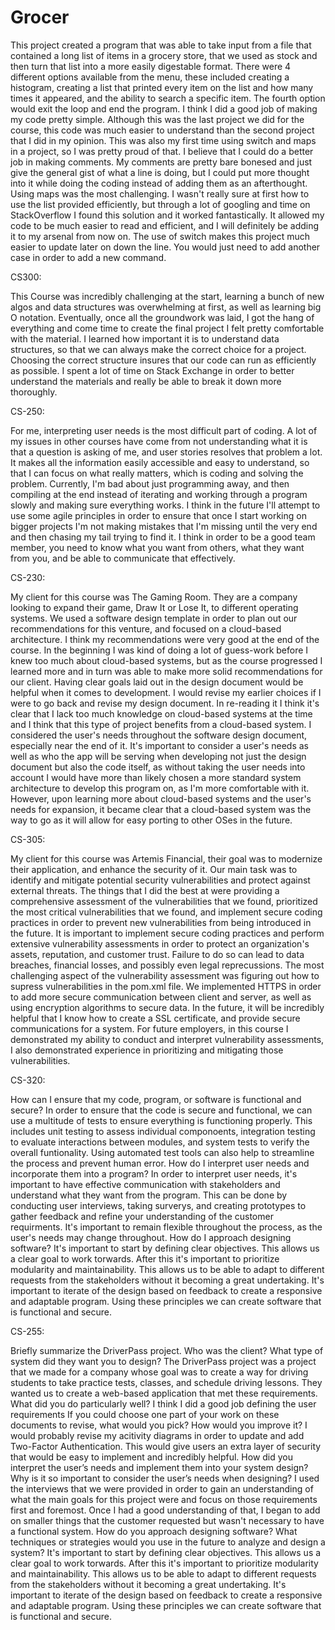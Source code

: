 # Grocer
This project created a program that was able to take input from a file that contained a long list of items in a grocery store, that we used as stock and then turn that list into a more easily digestable format. There were 4 different options available from the menu, these included creating a histogram, creating a list that printed every item on the list and how many times it appeared, and the ability to search a specific item. The fourth option would exit the loop and end the program. 
I think I did a good job of making my code pretty simple. Although this was the last project we did for the course, this code was much easier to understand than the second project that I did in my opinion. This was also my first time using switch and maps in a project, so I was pretty proud of that.
I believe that I could do a better job in making comments. My comments are pretty bare bonesed and just give the general gist of what a line is doing, but I could put more thought into it while doing the coding instead of adding them as an afterthought.
Using maps was the most challenging. I wasn't really sure at first how to use the list provided efficiently, but through a lot of googling and time on StackOverflow I found this solution and it worked fantastically. It allowed my code to be much easier to read and efficient, and I will definitely be adding it to my arsenal from now on.
The use of switch makes this project much easier to update later on down the line. You would just need to add another case in order to add a new command.


CS300:

This Course was incredibly challenging at the start, learning a bunch of new algos and data structures was overwhelming at first, as well as learning big O notation. Eventually, once all the groundwork was laid, I got the hang of everything and come time to create the final project I felt pretty comfortable with the material. I learned how important it is to understand data structures, so that we can always make the correct choice for a project. Choosing the correct structure insures that our code can run as efficiently as possible. I spent a lot of time on Stack Exchange in order to better understand the materials and really be able to break it down more thoroughly. 


CS-250:

For me, interpreting user needs is the most difficult part of coding. A lot of my issues in other courses have come from not understanding what it is that a question is asking of me, and user stories resolves that problem a lot. It makes all the information easily accessible and easy to understand, so that I can focus on what really matters, which is coding and solving the problem. Currently, I'm bad about just programming away, and then compiling at the end instead of iterating and working through a program slowly and making sure everything works. I think in the future I'll attempt to use some agile principles in order to ensure that once I start working on bigger projects I'm not making mistakes that I'm missing until the very end and then chasing my tail trying to find it. I think in order to be a good team member, you need to know what you want from others, what they want from you, and be able to communicate that effectively. 

CS-230:

My client for this course was The Gaming Room. They are a company looking to expand their game, Draw It or Lose It, to different operating systems. We used a software design template in order to plan out our recommendations for this venture, and focused on a cloud-based architecture. I think my recommendations were very good at the end of the course. In the beginning I was kind of doing a lot of guess-work before I knew too much about cloud-based systems, but as the course progressed I learned more and in turn was able to make more solid recommendations for our client. Having clear goals laid out in the design document would be helpful when it comes to development. I would revise my earlier choices if I were to go back and revise my design document. In re-reading it I think it's clear that I lack too much knowledge on cloud-based systems at the time and I think that this type of project benefits from a cloud-based system. I considered the user's needs throughout the software design document, especially near the end of it. It's important to consider a user's needs as well as who the app will be serving when developing not just the design document but also the code itself, as without taking the user needs into account I would have more than likely chosen a more standard system architecture to develop this program on, as I'm more comfortable with it. However, upon learning more about cloud-based systems and the user's needs for expansion, it became clear that a cloud-based system was the way to go as it will allow for easy porting to other OSes in the future.

CS-305:

My client for this course was Artemis Financial, their goal was to modernize their application, and enhance the security of it. Our main task was to identify and mitigate potential security vulnerabilities and protect against external threats. The things that I did the best at were providing a comprehensive assessment of the vulnerabilities that we found, prioritized the most critical vulnerabilities that we found, and implement secure coding practices in order to prevent new vulnerabilities from being introduced in the future. It is important to implement secure coding practices and perform extensive vulnerability assessments in order to protect an organization's assets, reputation, and customer trust. Failure to do so can lead to data breaches, financial losses, and possibly even legal reprecussions. The most challenging aspect of the vulnerability assessment was figuring out how to supress vulnerabilities in the pom.xml file. We implemented HTTPS in order to add more secure communication between client and server, as well as using encryption algorithms to secure data. In the future, it will be incredibly helpful that I know how to create a SSL certificate, and provide secure communications for a system. For future employers, in this course I demonstrated my ability to conduct and interpret vulnerability assessments, I also demonstrated experience in prioritizing and mitigating those vulnerabilities. 


CS-320:

How can I ensure that my code, program, or software is functional and secure? In order to ensure that the code is secure and functional, we can use a multitude of tests to ensure everything is functioning properly. This includes unit testing to assess individual componoents, integration testing to evaluate interactions between modules, and system tests to verify the overall funtionality. Using automated test tools can also help to streamline the process and prevent human error.
How do I interpret user needs and incorporate them into a program? In order to interpret user needs, it's important to have effective communication with stakeholders and understand what they want from the program. This can be done by conducting user interviews, taking surverys, and creating prototypes to gather feedback and refine your understanding of the customer requirments. It's important to remain flexible throughout the process, as the user's needs may change throughout.
How do I approach designing software? It's important to start by defining clear objectives. This allows us a clear goal to work torwards. After this it's important to prioritize modularity and maintainability. This allows us to be able to adapt to different requests from the stakeholders without it becoming a great undertaking. It's important to iterate of the design based on feedback to create a responsive and adaptable program. Using these principles we can create software that is functional and secure.

CS-255:

Briefly summarize the DriverPass project. Who was the client? What type of system did they want you to design? The DriverPass project was a project that we made for a company whose goal was to create a way for driving students to take practice tests, classes, and schedule driving lessons. They wanted us to create a web-based application that met these requirements.
What did you do particularly well? I think I did a good job defining the user requirements
If you could choose one part of your work on these documents to revise, what would you pick? How would you improve it? I would probably revise my acitivity diagrams in order to update and add Two-Factor Authentication. This would give users an extra layer of security that would be easy to implement and incredibly helpful.
How did you interpret the user’s needs and implement them into your system design? Why is it so important to consider the user’s needs when designing?  I used the interviews that we were provided in order to gain an understanding of what the main goals for this project were and focus on those requirements first and foremost. Once I had a good understanding of that, I began to add on smaller things that the customer requested but wasn't necessary to have a functional system.
How do you approach designing software? What techniques or strategies would you use in the future to analyze and design a system? It's important to start by defining clear objectives. This allows us a clear goal to work torwards. After this it's important to prioritize modularity and maintainability. This allows us to be able to adapt to different requests from the stakeholders without it becoming a great undertaking. It's important to iterate of the design based on feedback to create a responsive and adaptable program. Using these principles we can create software that is functional and secure.
